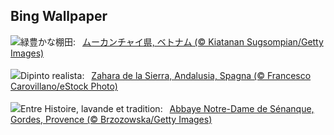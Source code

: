 ## Bing Wallpaper
![](https://www.bing.com/th?id=OHR.YenBaiTerraces_JA-JP0209668675_UHD.jpg&w=1000)緑豊かな棚田:&nbsp;&ensp;[ムーカンチャイ県, ベトナム (© Kiatanan Sugsompian/Getty Images)](https://www.bing.com/th?id=OHR.YenBaiTerraces_JA-JP0209668675_UHD.jpg)
<br><br/>
![](https://www.bing.com/th?id=OHR.ZaharaDeLaSierra_IT-IT4545122871_UHD.jpg&w=1000)Dipinto realista:&nbsp;&ensp;[Zahara de la Sierra, Andalusia, Spagna (© Francesco Carovillano/eStock Photo)](https://www.bing.com/th?id=OHR.ZaharaDeLaSierra_IT-IT4545122871_UHD.jpg)
<br><br/>
![](https://www.bing.com/th?id=OHR.SenanqueAbbey_FR-FR3993123153_UHD.jpg&w=1000)Entre Histoire, lavande et tradition:&nbsp;&ensp;[Abbaye Notre-Dame de Sénanque, Gordes, Provence (© Brzozowska/Getty Images)](https://www.bing.com/th?id=OHR.SenanqueAbbey_FR-FR3993123153_UHD.jpg)
<br><br/>

